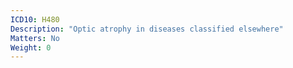 ```yaml
---
ICD10: H480
Description: "Optic atrophy in diseases classified elsewhere"
Matters: No
Weight: 0
---
```


